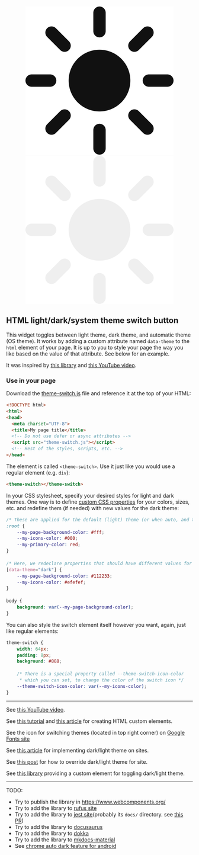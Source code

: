 <div align="center">

![Animated icon on light](animation.svg#gh-light-mode-only)
![Animated icon on dark](animation-on-dark.svg#gh-dark-mode-only)

</div>

## HTML light/dark/system theme switch button

This widget toggles between light theme, dark theme, and automatic theme (OS theme).
It works by adding a custom attribute named `data-theme` to the `html` element of your page.
It is up to you to style your page the way you like based on the value of that attribute.
See below for an example.

It was inspired by [this library](https://github.com/GoogleChromeLabs/dark-mode-toggle)
and [this YouTube video](https://youtu.be/kZiS1QStIWc).

### Use in your page

Download the [theme-switch.js](theme-switch.js) file and reference it at the top of your HTML:

```html
<!DOCTYPE html>
<html>
<head>
  <meta charset="UTF-8">
  <title>My page title</title>
  <!-- Do not use defer or async attributes -->
  <script src="theme-switch.js"></script>
  <!-- Rest of the styles, scripts, etc. -->
</head>
```

The element is called `<theme-switch>`. Use it just like you would use a regular element (e.g. `div`):

```html
<theme-switch></theme-switch>
```

In your CSS stylesheet, specify your desired styles for light and dark themes.
One way is to define [custom CSS properties](https://developer.mozilla.org/en-US/docs/Web/CSS/Using_CSS_custom_properties) for your colors, sizes, etc. and redefine them (if needed) with new values for the dark theme:

```css
/* These are applied for the default (light) theme (or when auto, and the system theme is light) */
:root {
    --my-page-background-color: #fff;
    --my-icons-color: #000;
    --my-primary-color: red;
}

/* Here, we redeclare properties that should have different values for the dark theme */
[data-theme="dark"] {
    --my-page-background-color: #112233;
    --my-icons-color: #efefef;
}

body {
    background: var(--my-page-background-color);
}
```

You can also style the switch element itself however you want, again, just like regular elements:

```css
theme-switch {
    width: 64px;
    padding: 8px;
    background: #888;
    
    /* There is a special property called --theme-switch-icon-color
     * which you can set, to change the color of the switch icon */
    --theme-switch-icon-color: var(--my-icons-color);
}
```

---

See [this YouTube video](https://youtu.be/kZiS1QStIWc).

See [this tutorial](https://developer.mozilla.org/en-US/docs/Web/Web_Components/Using_custom_elements) and
[this article](https://css-tricks.com/web-components-are-easier-than-you-think/)
for creating HTML custom elements.

See the icon for switching themes (located in top right corner) on
[Google Fonts site](https://fonts.google.com/icons)

See [this article](https://css-tricks.com/a-complete-guide-to-dark-mode-on-the-web)
for implementing dark/light theme on sites.

See [this post](https://stackoverflow.com/q/56300132/8583692) for how to override
dark/light theme for site.

See [this library](https://github.com/GoogleChromeLabs/dark-mode-toggle) providing
a custom element for toggling dark/light theme.

---

TODO:
  - Try to publish the library in https://www.webcomponents.org/
  - Try to add the library to [rufus site](https://github.com/pbatard/rufus-web)
  - Try to add the library to [jest site](https://github.com/facebook/jest)(probably its `docs/` directory. see [this PR](https://github.com/facebook/jest/pull/11021))
  - Try to add the library to [docusaurus](https://github.com/facebook/docusaurus)
  - Try to add the library to [dokka](https://github.com/Kotlin/dokka)
  - Try to add the library to [mkdocs-material](https://github.com/squidfunk/mkdocs-material)
  - See [chrome auto dark feature for android](https://developer.chrome.com/blog/new-in-chrome-98/#autodark-opt-out)
